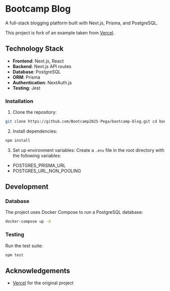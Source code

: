 # Bootcamp Blog

A full-stack blogging platform built with Next.js, Prisma, and PostgreSQL. 

This project is fork of an example taken from [Vercel](https://vercel.com/guides/nextjs-prisma-postgres).

## Technology Stack

- **Frontend**: Next.js, React
- **Backend**: Next.js API routes
- **Database**: PostgreSQL
- **ORM**: Prisma
- **Authentication**: NextAuth.js
- **Testing**: Jest

### Installation

1. Clone the repository:

```bash
git clone https://github.com/Bootcamp2025-Pega/bootcamp-blog.git cd bootcamp-blog
```

2. Install dependencies:

```bash
npm install
```

3. Set up environment variables:
Create a `.env` file in the root directory with the following variables:

- POSTGRES_PRISMA_URL
- POSTGRES_URL_NON_POOLING


## Development

### Database

The project uses Docker Compose to run a PostgreSQL database:

```bash
docker-compose up -d
```

### Testing

Run the test suite:

```bash
npm test
```

## Acknowledgements

- [Vercel](https://vercel.com/guides/nextjs-prisma-postgres) for the original project
